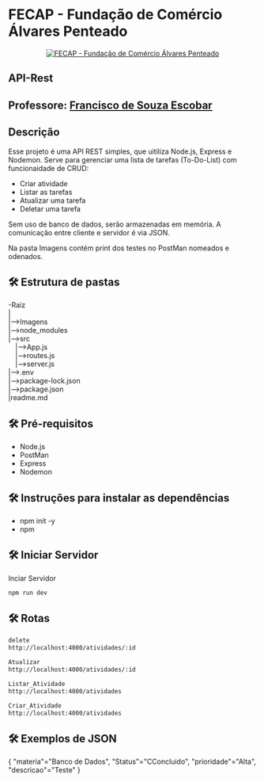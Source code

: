 # FECAP - Fundação de Comércio Álvares Penteado
<p align="center">
<a href= "https://www.fecap.br/"><img src="https://encrypted-tbn0.gstatic.com/images?q=tbn:ANd9GcRhZPrRa89Kma0ZZogxm0pi-tCn_TLKeHGVxywp-LXAFGR3B1DPouAJYHgKZGV0XTEf4AE&usqp=CAU" alt="FECAP - Fundação de Comércio Álvares Penteado" border="0"></a>
</p>

## API-Rest

## Professore: <a href="https://www.linkedin.com/in/francisco-escobar/">Francisco de Souza Escobar</a>

## Descrição

Esse projeto é uma API REST simples, que uitiliza Node.js, Express e Nodemon. Serve para gerenciar uma lista de tarefas (To-Do-List) com funcionaidade de CRUD:
* Criar atividade
* Listar as tarefas
* Atualizar uma tarefa
* Deletar uma tarefa

Sem uso de banco de dados, serão armazenadas em memória. A comunicação entre cliente e servidor é via JSON.

Na pasta Imagens contém print dos testes no PostMan nomeados e odenados.

## 🛠 Estrutura de pastas

-Raiz<br>
|<br>
|-->Imagens<br>
|-->node_modules<br>
|-->src<br>
  &emsp;|-->App.js<br>
  &emsp;|-->routes.js<br>
  &emsp;|-->server.js<br>
|-->.env<br>
|-->package-lock.json<br>
|-->package.json<br>
|readme.md<br>

## 🛠 Pré-requisitos

* Node.js
* PostMan
* Express
* Nodemon

## 🛠 Instruções para instalar as dependências

- npm init -y
- npm 

## 🛠 Iniciar Servidor

Inciar Servidor
```sh
npm run dev

```

## 🛠 Rotas

```sh
delete
http://localhost:4000/atividades/:id

```
```sh
Atualizar
http://localhost:4000/atividades/:id

```
```sh
Listar_Atividade
http://localhost:4000/atividades

```
```sh
Criar_Atividade
http://localhost:4000/atividades

```

## 🛠 Exemplos de JSON

{
    "materia"="Banco de Dados",
    "Status"="CConcluido",
    "prioridade"="Alta",
    "descricao"="Teste"
}






